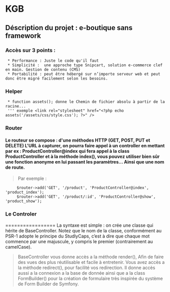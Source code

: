 # KGB

## Déscription du projet :  e-boutique sans framework
### Accès sur 3 points :

     * Performance : Juste le code qu'il faut
     * Simplicité :  une approche type Snipcart, solution e-commerce clef en main. Gestion de contenu (CMS)
     * Portabilité : peut être hébergé sur n’importe serveur web et peut donc être migré facilement selon les besoins.

### Helper
     * function assets(); donne le Chemin de fichier absolu à partir de la racine...
     ''' exemple <link rel="stylesheet" href="<?php echo assets('/assets/css/style.css'); ?>" />

### Router 
####  Le routeur se compose :  d'une méthodes HTTP (GET, POST, PUT et DELETE) L'URL à capturer, on pourra faire appel à un controller en mettant par ex : ProductController@index  qui fera appel à la class  ProductController et à la méthode index(), vous pouvez utiliser bien sûr une fonction anonyme en lui passant les paramètres... Ainsi que une nom de route.

> Par exemple : 

>
         $router->add('GET', '/product', 'ProductController@index', 'product_index'); 
         $router->add('GET', '/product/:id', 'ProductController@show', 'product_show'); 

### Le Controler
=================
La syntaxe est simple : on crée une classe qui hérite de BaseController. Notez que le nom de la classe, conformément au PSR-1 adopte le principe du StudlyCaps,  c’est à dire que chaque mot commence par une majuscule, y compris le premier (contrairement au camelCase).

>BaseController vous donne accès a la méthode render(), Afin de faire des vues des plus réutilisable et facile à entretenir. Vous avez accès a la mèthode redirect(), pour facilité vos redirection. Il donne accès aussi a la connexion a la base de donnée ainsi que a la class FormBuilder() pour la création de formulaire très inspirée du système de Form Builder de Symfony.